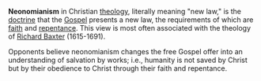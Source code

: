 **Neonomianism** in Christian [theology](Theology "Theology"),
literally meaning "new law," is the [doctrine](Doctrine "Doctrine")
that the [Gospel](Gospel "Gospel") presents a new law, the
requirements of which are [faith](Faith "Faith") and
[repentance](Repentance "Repentance"). This view is most often
associated with the theology of
[Richard Baxter](Richard_Baxter "Richard Baxter") (1615-1691).

Opponents believe neonomianism changes the free Gospel offer into
an understanding of salvation by works; i.e., humanity is not saved
by Christ but by their obedience to Christ through their faith and
repentance.




